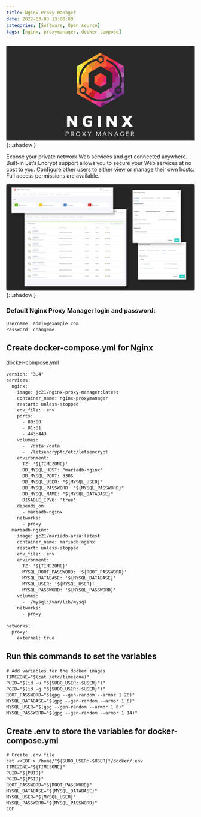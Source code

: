 ```yaml
---
title: Nginx Proxy Manager
date: 2022-03-03 13:00:00
categories: [Software, Open source]
tags: [nginx, proxymanager, docker-compose]
---
```

<script defer data-domain="senad-d.github.io" src="https://plus.seki.ink/js/script.js"></script>
![](https://github.com/senad-d/senad-d.github.io/blob/main/_media/images/nginx-banner.png?raw=true){: .shadow }


Expose your private network Web services and get connected anywhere. Built-in Let’s Encrypt support allows you to secure your Web services at no cost to you. Configure other users to either view or manage their own hosts. Full access permissions are available.

![](https://github.com/senad-d/senad-d.github.io/blob/main/_media/images/nginx-proxy-manager-dash.png?raw=true){: .shadow }

### Default Nginx Proxy Manager login and password:
```shell
Username: admin@example.com
Password: changeme
```
## Create docker-compose.yml for Nginx
docker-compose.yml
```shell
version: "3.4"
services:
  nginx:
    image: jc21/nginx-proxy-manager:latest
    container_name: nginx-proxymanager
    restart: unless-stopped
    env_file: .env
    ports:
      - 80:80
      - 81:81
      - 443:443
    volumes:
      - ./data:/data
      - ./letsencrypt:/etc/letsencrypt
    environment:
      TZ: '${TIMEZONE}'
      DB_MYSQL_HOST: "mariadb-nginx"
      DB_MYSQL_PORT: 3306
      DB_MYSQL_USER: "${MYSQL_USER}"
      DB_MYSQL_PASSWORD: "${MYSQL_PASSWORD}"
      DB_MYSQL_NAME: "${MYSQL_DATABASE}"
      DISABLE_IPV6: 'true'
    depends_on:
      - mariadb-nginx
    networks:
      - proxy
  mariadb-nginx:
    image: jc21/mariadb-aria:latest
    container_name: mariadb-nginx
    restart: unless-stopped
    env_file: .env
    environment:
      TZ: '${TIMEZONE}'
      MYSQL_ROOT_PASSWORD: '${ROOT_PASSWORD}'
      MYSQL_DATABASE: '${MYSQL_DATABASE}'
      MYSQL_USER: '${MYSQL_USER}'
      MYSQL_PASSWORD: '${MYSQL_PASSWORD}'
    volumes:
      - ./mysql:/var/lib/mysql
    networks:
      - proxy

networks:
  proxy:
    external: true
```


## Run this commands to set the variables
```shell
# Add variables for the docker images
TIMEZONE="$(cat /etc/timezone)"
PUID="$(id -u "${SUDO_USER:-$USER}")"
PGID="$(id -g "${SUDO_USER:-$USER}")"
ROOT_PASSWORD="$(gpg --gen-random --armor 1 20)"
MYSQL_DATABASE="$(gpg --gen-random --armor 1 6)"
MYSQL_USER="$(gpg --gen-random --armor 1 6)"
MYSQL_PASSWORD="$(gpg --gen-random --armor 1 14)"
```


## Create .env to store the variables for docker-compose.yml
```shell
# Create .env file
cat <<EOF > /home/"${SUDO_USER:-$USER}"/docker/.env
TIMEZONE="${TIMEZONE}"
PUID="${PUID}"
PGID="${PGID}"
ROOT_PASSWORD="${ROOT_PASSWORD}"
MYSQL_DATABASE="${MYSQL_DATABASE}"
MYSQL_USER="${MYSQL_USER}"
MYSQL_PASSWORD="${MYSQL_PASSWORD}"
EOF
```